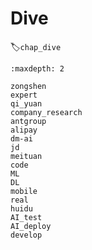# Dive
:label:`chap_dive`
​

```toc
:maxdepth: 2

zongshen
expert
qi_yuan
company_research
antgroup
alipay
dm-ai
jd
meituan
code
ML
DL
mobile
real
huidu
AI_test
AI_deploy
develop
```


